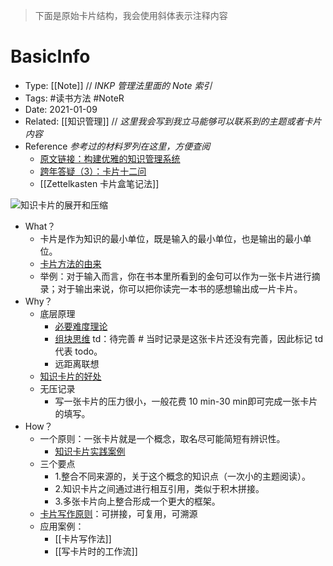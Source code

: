 > 下面是原始卡片结构，我会使用斜体表示注释内容
# BasicInfo
-  Type: [[Note]]  // *INKP 管理法里面的 Note 索引* 
- Tags: #读书方法  #NoteR  
- Date: 2021-01-09 
- Related: [[知识管理]] // *这里我会写到我立马能够可以联系到的主题或者卡片内容*
- Reference  *参考过的材料罗列在这里，方便查阅*
  - [原文链接：构建优雅的知识管理系统](https://mp.weixin.qq.com/s/j6fqcvzER6gv1JnPBqnYkA)
  - [跨年答疑（3）：卡片十二问](http://www.360doc.com/content/17/0120/21/28565003_623770596.shtml)
  - [[Zettelkasten 卡片盒笔记法]]


![知识卡片的展开和压缩](https://image-upload-1307521651.cos.ap-nanjing.myqcloud.com/picture_upload/20220103222905.png)

- What？
	- 卡片是作为知识的最小单位，既是输入的最小单位，也是输出的最小单位。 
	- [卡片方法的由来](post/Mycards/卡片方法的由来.md)
	- 举例：对于输入而言，你在书本里所看到的金句可以作为一张卡片进行摘录；对于输出来说，你可以把你读完一本书的感想输出成一片卡片。 
- Why？
	- 底层原理
		- [必要难度理论](post/Mycards/必要难度理论.md)
		- [组块思维](post/Mycards/组块思维.md) td：待完善 # 当时记录是这张卡片还没有完善，因此标记 td 代表 todo。
		-  远距离联想
	- [知识卡片的好处](post/Mycards/知识卡片的好处.md)
	- 无压记录
		- 写一张卡片的压力很小，一般花费 10 min-30 min即可完成一张卡片的填写。 
- How？ 
	- 一个原则：一张卡片就是一个概念，取名尽可能简短有辨识性。 
		- [知识卡片实践案例](post/Mycards/知识卡片实践案例.md)
	- 三个要点
		- 1.整合不同来源的，关于这个概念的知识点（一次小的主题阅读）。
		- 2.知识卡片之间通过进行相互引用，类似于积木拼接。
		- 3.多张卡片向上整合形成一个更大的框架。 
	- [卡片写作原则](post/Mycards/卡片写作原则.md)：可拼接，可复用，可溯源 
	- 应用案例：
		- [[卡片写作法]]
		- [[写卡片时的工作流]]



